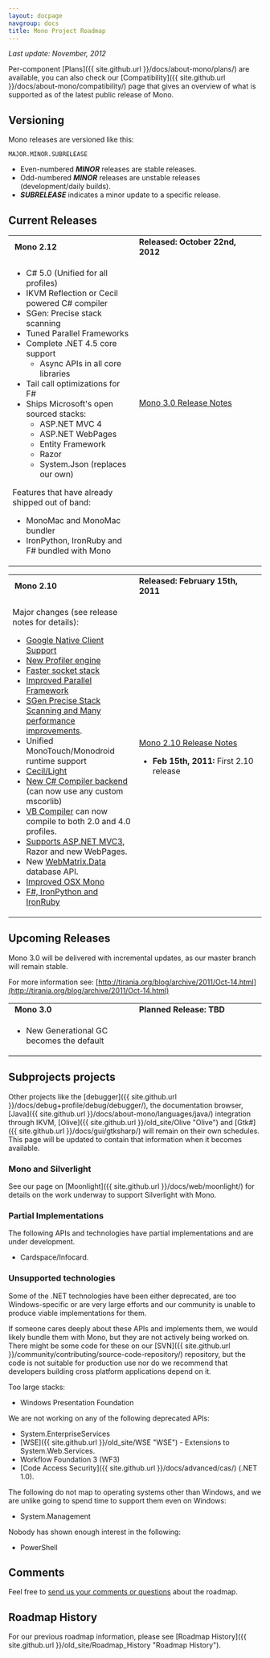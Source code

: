 ```yaml
---
layout: docpage
navgroup: docs
title: Mono Project Roadmap
---
```


*Last update: November, 2012*

Per-component [Plans]({{ site.github.url }}/docs/about-mono/plans/) are available, you can also check our [Compatibility]({{ site.github.url }}/docs/about-mono/compatibility/) page that gives an overview of what is supported as of the latest public release of Mono.

Versioning
----------

Mono releases are versioned like this:

    MAJOR.MINOR.SUBRELEASE

-   Even-numbered ***MINOR*** releases are stable releases.
-   Odd-numbered ***MINOR*** releases are unstable releases (development/daily builds).
-   ***SUBRELEASE*** indicates a minor update to a specific release.

Current Releases
----------------

<table>
<col width="50%" />
<col width="50%" />
<tbody>
<tr class="odd">
<td align="left"><strong> Mono 2.12</strong></td>
<td align="left"><strong>Released: October 22nd, 2012</strong></td>
</tr>
<tr class="even">
<td align="left"><ul>
<li>C# 5.0 (Unified for all profiles)</li>
<li>IKVM Reflection or Cecil powered C# compiler</li>
<li>SGen: Precise stack scanning</li>
<li>Tuned Parallel Frameworks</li>
<li>Complete .NET 4.5 core support
<ul>
<li>Async APIs in all core libraries</li>
</ul></li>
<li>Tail call optimizations for F#</li>
<li>Ships Microsoft's open sourced stacks:
<ul>
<li>ASP.NET MVC 4</li>
<li>ASP.NET WebPages</li>
<li>Entity Framework</li>
<li>Razor</li>
<li>System.Json (replaces our own)</li>
</ul></li>
</ul>
<p>Features that have already shipped out of band:</p>
<ul>
<li>MonoMac and MonoMac bundler</li>
<li>IronPython, IronRuby and F# bundled with Mono</li>
</ul></td>
<td align="left"><p><a href="{{ site.github.url }}/docs/about-mono/releases/3.0.0/" title="Release Notes Mono 3.0">Mono 3.0 Release Notes</a></p>
<p><br /></p></td>
</tr>
</tbody>
</table>

<table>
<col width="50%" />
<col width="50%" />
<tbody>
<tr class="odd">
<td align="left"><strong> Mono 2.10</strong></td>
<td align="left"><strong>Released: February 15th, 2011</strong></td>
</tr>
<tr class="even">
<td align="left"><p>Major changes (see release notes for details):</p>
<ul>
<li><a href="{{ site.github.url }}/docs/about-mono/releases/2.10.0#google-native-client-support" title="Release Notes Mono 2.10">Google Native Client Support</a></li>
<li><a href="{{ site.github.url }}/docs/about-mono/releases/2.10.0#new-mono-profiler" title="Release Notes Mono 2.10">New Profiler engine</a></li>
<li><a href="{{ site.github.url }}/docs/about-mono/releases/2.10.0#improved-socket-and-async-stack" title="Release Notes Mono 2.10">Faster socket stack</a></li>
<li><a href="{{ site.github.url }}/docs/about-mono/releases/2.10.0#parallel-framework-updates" title="Release Notes Mono 2.10">Improved Parallel Framework</a></li>
<li><a href="{{ site.github.url }}/docs/about-mono/releases/2.10.0#sgen-garbage-collector" title="Release Notes Mono 2.10">SGen Precise Stack Scanning and Many performance improvements</a>.</li>
<li>Unified MonoTouch/Monodroid runtime support</li>
<li><a href="{{ site.github.url }}/docs/about-mono/releases/2.10.0#cecil2flight" title="Release Notes Mono 2.10">Cecil/Light</a></li>
<li><a href="{{ site.github.url }}/docs/about-mono/releases/2.10.0#new-c23-compiler-backend" title="Release Notes Mono 2.10">New C# Compiler backend</a> (can now use any custom mscorlib)</li>
<li><a href="{{ site.github.url }}/docs/about-mono/releases/2.10.0#vb-compiler" title="Release Notes Mono 2.10">VB Compiler</a> can now compile to both 2.0 and 4.0 profiles.</li>
<li><a href="{{ site.github.url }}/docs/about-mono/releases/2.10.0#aspnet-mvc3-support" title="Release Notes Mono 2.10">Supports ASP.NET MVC3</a>, Razor and new WebPages.</li>
<li>New <a href="#webmatrixdata">WebMatrix.Data</a> database API.</li>
<li><a href="{{ site.github.url }}/docs/about-mono/releases/2.10.0#osx-updates" title="Release Notes Mono 2.10">Improved OSX Mono</a></li>
<li><a href="{{ site.github.url }}/docs/about-mono/releases/2.10.0#languages" title="Release Notes Mono 2.10">F#, IronPython and IronRuby</a></li>
</ul></td>
<td align="left"><p><a href="{{ site.github.url }}/docs/about-mono/releases/2.10.0" title="Release Notes Mono 2.10">Mono 2.10 Release Notes</a></p>
<ul>
<li><strong>Feb 15th, 2011:</strong> First 2.10 release</li>
</ul></td>
</tr>
</tbody>
</table>

Upcoming Releases
-----------------

Mono 3.0 will be delivered with incremental updates, as our master branch will remain stable.

For more information see: [http://tirania.org/blog/archive/2011/Oct-14.html](http://tirania.org/blog/archive/2011/Oct-14.html)

<table>
<col width="50%" />
<col width="50%" />
<tbody>
<tr class="odd">
<td align="left"><strong> Mono 3.0</strong></td>
<td align="left"><strong>Planned Release: TBD</strong></td>
</tr>
<tr class="even">
<td align="left"><ul>
<li>New Generational GC becomes the default</li>
</ul></td>
<td align="left"></td>
</tr>
</tbody>
</table>

Subprojects projects
--------------------

Other projects like the [debugger]({{ site.github.url }}/docs/debug+profile/debug/debugger/), the documentation browser, [Java]({{ site.github.url }}/docs/about-mono/languages/java/) integration through IKVM, [Olive]({{ site.github.url }}/old_site/Olive "Olive") and [Gtk\#]({{ site.github.url }}/docs/gui/gtksharp/) will remain on their own schedules. This page will be updated to contain that information when it becomes available.

### Mono and Silverlight

See our page on [Moonlight]({{ site.github.url }}/docs/web/moonlight/) for details on the work underway to support Silverlight with Mono.

### Partial Implementations

The following APIs and technologies have partial implementations and are under development.

-   Cardspace/Infocard.

### Unsupported technologies

Some of the .NET technologies have been either deprecated, are too Windows-specific or are very large efforts and our community is unable to produce viable implementations for them.

If someone cares deeply about these APIs and implements them, we would likely bundle them with Mono, but they are not actively being worked on. There might be some code for these on our [SVN]({{ site.github.url }}/community/contributing/source-code-repository/) repository, but the code is not suitable for production use nor do we recommend that developers building cross platform applications depend on it.

Too large stacks:

-   Windows Presentation Foundation

We are not working on any of the following deprecated APIs:

-   System.EnterpriseServices
-   [WSE]({{ site.github.url }}/old_site/WSE "WSE") - Extensions to System.Web.Services.
-   Workflow Foundation 3 (WF3)
-   [Code Access Security]({{ site.github.url }}/docs/advanced/cas/) (.NET 1.0).

The following do not map to operating systems other than Windows, and we are unlike going to spend time to support them even on Windows:

-   System.Management

Nobody has shown enough interest in the following:

-   PowerShell

Comments
--------

Feel free to [send us your comments or questions](http://www.go-mono.com/contact/) about the roadmap.

Roadmap History
---------------

For our previous roadmap information, please see [Roadmap History]({{ site.github.url }}/old_site/Roadmap_History "Roadmap History").

